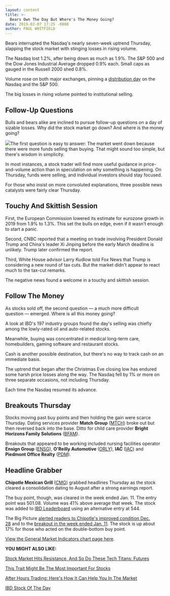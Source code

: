 ```yaml
---
layout: content
title: >-
  Bears Own The Day But Where's The Money Going?
date: 2019-02-07 17:25 -0800
author: PAUL WHITFIELD
---
```






Bears interrupted the Nasdaq's nearly seven-week uptrend Thursday, slapping the stock market with stinging losses in rising volume.




The Nasdaq lost 1.2%, after being down as much as 1.9%. The S&P 500 and the Dow Jones Industrial Average dropped 0.9% each. Small caps as gauged in the Russell 2000 shed 0.8%.


Volume rose on both major exchanges, pinning a [distribution day](https://www.investors.com/how-to-invest/investors-corner/how-to-spot-stock-market-tops-track-the-distribution-days/) on the Nasdaq and the S&P 500.


The big losses in rising volume pointed to institutional selling.


Follow-Up Questions
-------------------


Bulls and bears alike are inclined to pursue follow-up questions on a day of sizable losses. Why did the stock market go down? And where is the money going?


![](https://www.investors.com/wp-content/uploads/2019/02/MP020719-274x300.jpg)The first question is easy to answer: The market went down because there were more funds selling than buying. That might sound too simple, but there's wisdom in simplicity.


In most instances, a stock trader will find more useful guidance in price-and-volume action than in speculation on why something is happening. On Thursday, funds were selling, and individual investors should stay focused.


For those who insist on more convoluted explanations, three possible news catalysts were fairly clear Thursday.


Touchy And Skittish Session
---------------------------


First, the European Commission lowered its estimate for eurozone growth in 2019 from 1.9% to 1.3%. This set the bulls on edge, even if it wasn't enough to start a panic.


Second, CNBC reported that a meeting on trade involving President Donald Trump and China's leader Xi Jinping before the early March deadline is unlikely. Trump later confirmed the report.


Third, White House advisor Larry Kudlow told Fox News that Trump is considering a new round of tax cuts. But the market didn't appear to react much to the tax-cut remarks.


The negative news found a welcome in a touchy and skittish session.


Follow The Money
----------------


As stocks sold off, the second question — a much more difficult question — emerged. Where is all this money going?


A look at IBD's 197 industry groups found the day's selling was chiefly among the lowly-rated oil and auto-related stocks.


Meanwhile, buying was concentrated in medical long-term care, homebuilders, gaming software and restaurant stocks.


Cash is another possible destination, but there's no way to track cash on an immediate basis.


The uptrend that began after the Christmas Eve closing low has endured some harsh price losses along the way. The Nasdaq fell by 1% or more on three separate occasions, not including Thursday.


Each time the Nasdaq resumed its advance.


Breakouts Thursday
------------------


Stocks moving past buy points and then holding the gain were scarce Thursday. Dating services provider **Match Group** ([MTCH](https://research.investors.com/quote.aspx?symbol=MTCH)) broke out but then reversed back into the base. Ditto for child care provider **Bright Horizons Family Solutions** ([BFAM](https://research.investors.com/quote.aspx?symbol=BFAM)).


Breakouts that appeared to be working included nursing facilities operator **Ensign Group** ([ENSG](https://research.investors.com/quote.aspx?symbol=ENSG)), **O'Reilly Automotive** ([ORLY](https://research.investors.com/quote.aspx?symbol=ORLY)), **IAC** ([IAC](https://research.investors.com/quote.aspx?symbol=IAC)) and **Piedmont Office Realty** ([PDM](https://research.investors.com/quote.aspx?symbol=PDM)).


Headline Grabber
----------------


**Chipotle Mexican Grill** ([CMG](https://research.investors.com/quote.aspx?symbol=CMG)) grabbed headlines Thursday as the stock cleared a consolidation dating to August after a strong earnings report.


The buy point, though, was cleared in the week ended Jan. 11. The entry point was 501.08. Volume was 41% above average that week. The stock was added to [IBD Leaderboard](https://www.investors.com/how-to-invest/investors-corner/how-to-spot-stock-market-tops-track-the-distribution-days/) using an alternative entry at 544.


The Big Picture [alerted readers to Chipotle's improved condition Dec. 28](https://www.investors.com/market-trend/the-big-picture/stock-market-dow-jones/) and to the [breakout in the week ended Jan. 11](https://www.investors.com/market-trend/the-big-picture/stock-market-questions-answers/). The stock is up about 17% for those who acted on the double-bottom buy point.


[View the General Market Indicators chart page here](https://www.investors.com/wp-content/uploads/2019/02/IBD0702152852GMI2.pdf).


**YOU MIGHT ALSO LIKE:**


[Stock Market Hits Resistance, And So Do These Tech Titans: Futures](https://www.investors.com/market-trend/stock-market-today/dow-jones-futures-current-stock-market-rally-apple-amazon-facebook-google/)


[This Trait Might Be The Most Important For Stocks](https://www.investors.com/how-to-invest/investors-corner/top-stocks-big-earnings-sales-new-products-services/)


[After Hours Trading: Here's How It Can Help You In The Market](https://www.investors.com/research/after-hours-trading/)


[IBD Stock Of The Day](https://www.investors.com/research/ibd-stock-of-the-day/)




